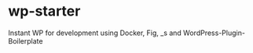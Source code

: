 wp-starter
==========

Instant WP for development using Docker, Fig, _s and WordPress-Plugin-Boilerplate
